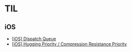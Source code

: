 # TIL

## iOS

- [[iOS] Dispatch Queue](https://github.com/ffalswo2/TIL/issues/1)
- [[iOS] Hugging Priority / Compression Resistance Priority]([https://github.com/ffalswo2/TIL/issues/1](https://complex-rook-29b.notion.site/Hugging-Priority-Compression-Resistance-Priority-0d7dee32ba584aaa87d425673806e0c3))
